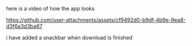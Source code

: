 here is a video of how the app looks 


https://github.com/user-attachments/assets/cf9492d0-b9df-4b9e-9ea8-d3f6a3d3ba67

i have added a snackbar when download is finished 
